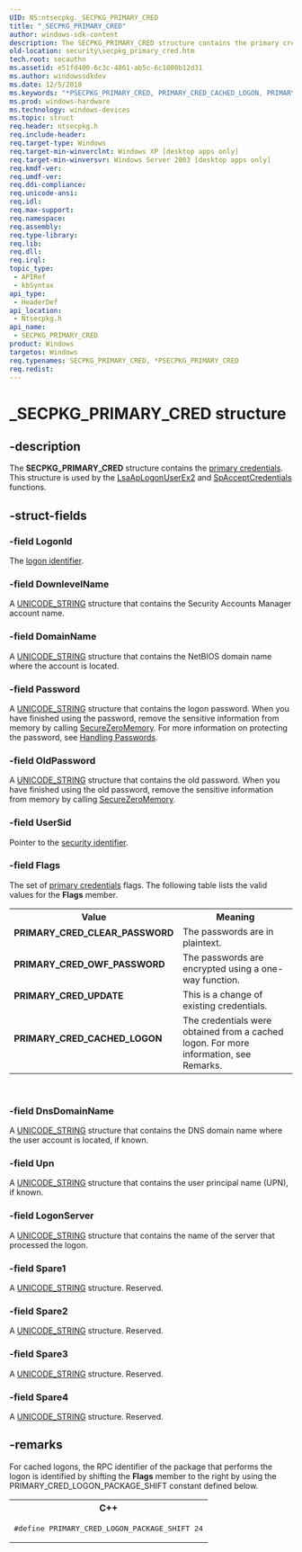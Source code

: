```yaml
---
UID: NS:ntsecpkg._SECPKG_PRIMARY_CRED
title: "_SECPKG_PRIMARY_CRED"
author: windows-sdk-content
description: The SECPKG_PRIMARY_CRED structure contains the primary credentials. This structure is used by the LsaApLogonUserEx2 and SpAcceptCredentials functions.
old-location: security\secpkg_primary_cred.htm
tech.root: secauthn
ms.assetid: e51fd400-6c3c-4861-ab5c-6c1800b12d31
ms.author: windowssdkdev
ms.date: 12/5/2018
ms.keywords: "*PSECPKG_PRIMARY_CRED, PRIMARY_CRED_CACHED_LOGON, PRIMARY_CRED_CLEAR_PASSWORD, PRIMARY_CRED_OWF_PASSWORD, PRIMARY_CRED_UPDATE, PSECPKG_PRIMARY_CRED, PSECPKG_PRIMARY_CRED structure pointer [Security], SECPKG_PRIMARY_CRED, SECPKG_PRIMARY_CRED structure [Security], _SECPKG_PRIMARY_CRED, _ssp_secpkg_primary_cred, ntsecpkg/PSECPKG_PRIMARY_CRED, ntsecpkg/SECPKG_PRIMARY_CRED, security.secpkg_primary_cred"
ms.prod: windows-hardware
ms.technology: windows-devices
ms.topic: struct
req.header: ntsecpkg.h
req.include-header: 
req.target-type: Windows
req.target-min-winverclnt: Windows XP [desktop apps only]
req.target-min-winversvr: Windows Server 2003 [desktop apps only]
req.kmdf-ver: 
req.umdf-ver: 
req.ddi-compliance: 
req.unicode-ansi: 
req.idl: 
req.max-support: 
req.namespace: 
req.assembly: 
req.type-library: 
req.lib: 
req.dll: 
req.irql: 
topic_type:
 - APIRef
 - kbSyntax
api_type:
 - HeaderDef
api_location:
 - Ntsecpkg.h
api_name:
 - SECPKG_PRIMARY_CRED
product: Windows
targetos: Windows
req.typenames: SECPKG_PRIMARY_CRED, *PSECPKG_PRIMARY_CRED
req.redist: 
---
```


# _SECPKG_PRIMARY_CRED structure


## -description


The <b>SECPKG_PRIMARY_CRED</b> structure contains the <a href="https://msdn.microsoft.com/2fe6cfd3-8a2e-4dbe-9fb8-332633daa97a">primary credentials</a>. This structure is used by the 
<a href="https://msdn.microsoft.com/002ac773-bd46-49b5-b54c-6b8f5d5ef9f7">LsaApLogonUserEx2</a> and 
<a href="https://msdn.microsoft.com/bb382937-e5d6-452b-b166-505d0c80412c">SpAcceptCredentials</a> functions.


## -struct-fields




### -field LogonId

The <a href="https://msdn.microsoft.com/65dd9a04-fc7c-4179-95ff-dac7dad4668f">logon identifier</a>.


### -field DownlevelName

A 
<a href="https://msdn.microsoft.com/4687d63a-4e58-4181-a48f-2724e5015e77">UNICODE_STRING</a> structure that contains the Security Accounts Manager account name.


### -field DomainName

A <a href="https://msdn.microsoft.com/4687d63a-4e58-4181-a48f-2724e5015e77">UNICODE_STRING</a> structure that contains the NetBIOS domain name where the account is located.


### -field Password

A <a href="https://msdn.microsoft.com/4687d63a-4e58-4181-a48f-2724e5015e77">UNICODE_STRING</a> structure that contains the logon password. When you have finished using the password, remove the sensitive information from memory by calling <a href="https://msdn.microsoft.com/2c4090a6-025b-4b7b-8f31-7e744ad51b39">SecureZeroMemory</a>. For more information on protecting the password, see <a href="https://msdn.microsoft.com/1d810f71-9bf5-4c5c-a573-c35081f604cf">Handling Passwords</a>.


### -field OldPassword

A <a href="https://msdn.microsoft.com/4687d63a-4e58-4181-a48f-2724e5015e77">UNICODE_STRING</a> structure that contains the old password. When you have finished using the old password, remove the sensitive information from memory by calling <a href="https://msdn.microsoft.com/2c4090a6-025b-4b7b-8f31-7e744ad51b39">SecureZeroMemory</a>.


### -field UserSid

Pointer to the <a href="https://msdn.microsoft.com/3e9d7672-2314-45c8-8178-5a0afcfd0c50">security identifier</a>.


### -field Flags

The set of <a href="https://msdn.microsoft.com/2fe6cfd3-8a2e-4dbe-9fb8-332633daa97a">primary credentials</a> flags. The following table lists the valid values for the <b>Flags</b> member.

<table>
<tr>
<th>Value</th>
<th>Meaning</th>
</tr>
<tr>
<td width="40%"><a id="PRIMARY_CRED_CLEAR_PASSWORD"></a><a id="primary_cred_clear_password"></a><dl>
<dt><b>PRIMARY_CRED_CLEAR_PASSWORD</b></dt>
</dl>
</td>
<td width="60%">
The passwords are in plaintext.

</td>
</tr>
<tr>
<td width="40%"><a id="PRIMARY_CRED_OWF_PASSWORD"></a><a id="primary_cred_owf_password"></a><dl>
<dt><b>PRIMARY_CRED_OWF_PASSWORD</b></dt>
</dl>
</td>
<td width="60%">
The passwords are encrypted using a one-way function.

</td>
</tr>
<tr>
<td width="40%"><a id="PRIMARY_CRED_UPDATE"></a><a id="primary_cred_update"></a><dl>
<dt><b>PRIMARY_CRED_UPDATE</b></dt>
</dl>
</td>
<td width="60%">
This is a change of existing credentials.

</td>
</tr>
<tr>
<td width="40%"><a id="PRIMARY_CRED_CACHED_LOGON"></a><a id="primary_cred_cached_logon"></a><dl>
<dt><b>PRIMARY_CRED_CACHED_LOGON</b></dt>
</dl>
</td>
<td width="60%">
The credentials were obtained from a cached logon. For more information, see Remarks.

</td>
</tr>
</table>
 


### -field DnsDomainName

A <a href="https://msdn.microsoft.com/4687d63a-4e58-4181-a48f-2724e5015e77">UNICODE_STRING</a> structure that contains the DNS domain name where the user account is located, if known.


### -field Upn

A <a href="https://msdn.microsoft.com/4687d63a-4e58-4181-a48f-2724e5015e77">UNICODE_STRING</a> structure that contains the user principal name (UPN), if known.


### -field LogonServer

A <a href="https://msdn.microsoft.com/4687d63a-4e58-4181-a48f-2724e5015e77">UNICODE_STRING</a> structure that contains the name of the server that processed the logon.


### -field Spare1

A <a href="https://msdn.microsoft.com/4687d63a-4e58-4181-a48f-2724e5015e77">UNICODE_STRING</a> structure. Reserved.


### -field Spare2

A <a href="https://msdn.microsoft.com/4687d63a-4e58-4181-a48f-2724e5015e77">UNICODE_STRING</a> structure. Reserved.


### -field Spare3

A <a href="https://msdn.microsoft.com/4687d63a-4e58-4181-a48f-2724e5015e77">UNICODE_STRING</a> structure. Reserved.


### -field Spare4

A <a href="https://msdn.microsoft.com/4687d63a-4e58-4181-a48f-2724e5015e77">UNICODE_STRING</a> structure. Reserved.


## -remarks



For cached logons, the RPC identifier of the package that performs the logon is identified by shifting the <b>Flags</b> member to the right by using the PRIMARY_CRED_LOGON_PACKAGE_SHIFT constant defined below.

<div class="code"><span codelanguage="ManagedCPlusPlus"><table>
<tr>
<th>C++</th>
</tr>
<tr>
<td>
<pre>#define PRIMARY_CRED_LOGON_PACKAGE_SHIFT 24
</pre>
</td>
</tr>
</table></span></div>



